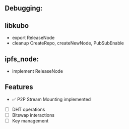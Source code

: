 ## Debugging:

## libkubo
- export ReleaseNode
- cleanup CreateRepo, createNewNode, PubSubEnable

## ipfs_node:
- implement ReleaseNode

## Features
- ✅ P2P Stream Mounting implemented
- [ ] DHT operations
- [ ] Bitswap interactions
- [ ] Key management
